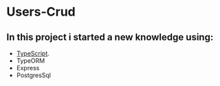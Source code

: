 # Users-Crud

## In this project i started a new knowledge using:
-  [TypeScript](https://www.typescriptlang.org/).
- TypeORM
- Express
- PostgresSql
